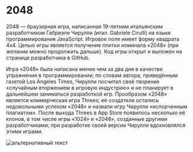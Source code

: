 # 2048
2048 — браузерная игра, написанная 19-летним итальянским разработчиком Габриэле Чирулли (итал. Gabriele Cirulli) на языке программирования JavaScript. 
Игровое поле имеет форму квадрата 4x4. Целью игры является получение плитки номинала «2048» (при желании можно продолжить дальше). 
Код игры открыт и выложен на странице разработчика в GitHub.

Игра «2048» была написана менее чем за два дня в качестве упражнения в программировании; по словам автора, приведённым газетой Los Angeles Times, Чирулли посчитал своё творение «случайным вторжением в игровую индустрию» и не планирует в дальнейшем заниматься разработкой игр. 
Прообразом «2048» является коммерческая игра Threes; её создатели остались недовольными успехом «2048» и назвали игру Чирулли «испорченным плагиатом». 
После выхода Threes в App Store появилось несколько её клонов, в том числе игры «1024» и «2048», созданные другими разработчиками; при разработке своей версии Чирулли вдохновлялся этими играми.

<img src="https://brisk24.ru/GitHubImg/2048.png" alt="альтернативный текст">
